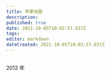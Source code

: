 ```yaml
---
title: 苹果地图
description: 
published: true
date: 2021-10-05T10:02:57.037Z
tags: 
editor: markdown
dateCreated: 2021-10-05T10:02:57.037Z
---
```


## 

2012 年
